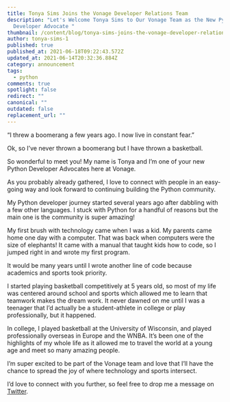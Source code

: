 ```yaml
---
title: Tonya Sims Joins the Vonage Developer Relations Team
description: "Let's Welcome Tonya Sims to Our Vonage Team as the New Python
  Developer Advocate "
thumbnail: /content/blog/tonya-sims-joins-the-vonage-developer-relations-team/tonya-sims.png
author: tonya-sims-1
published: true
published_at: 2021-06-18T09:22:43.572Z
updated_at: 2021-06-14T20:32:36.884Z
category: announcement
tags:
  - python
comments: true
spotlight: false
redirect: ""
canonical: ""
outdated: false
replacement_url: ""
---
```

“I threw a boomerang a few years ago. I now live in constant fear.”

Ok, so I’ve never thrown a boomerang but I have thrown a basketball.

So wonderful to meet you! My name is Tonya and I’m one of your new Python Developer Advocates here at Vonage.

As you probably already gathered, I love to connect with people in an easy-going way and look forward to continuing building the Python community.

My Python developer journey started several years ago after dabbling with a few other languages. I stuck with Python for a handful of reasons but the main one is the community is super amazing!

My first brush with technology came when I was a kid. My parents came home one day with a computer. That was back when computers were the size of elephants! It came with a manual that taught kids how to code, so I jumped right in and wrote my first program.

It would be many years until I wrote another line of code because academics and sports took priority.

I started playing basketball competitively at 5 years old, so most of my life was centered around school and sports which allowed me to learn that teamwork makes the dream work. It never dawned on me until I was a teenager that I’d actually be a student-athlete in college or play professionally, but it happened.

In college, I played basketball at the University of Wisconsin, and played professionally overseas in Europe and the WNBA. It’s been one of the highlights of my whole life as it allowed me to travel the world at a young age and meet so many amazing people.

I’m super excited to be part of the Vonage team and love that I’ll have the chance to spread the joy of where technology and sports intersect. 

I’d love to connect with you further, so feel free to drop me a message on [Twitter](https://twitter.com/TonyaSims).